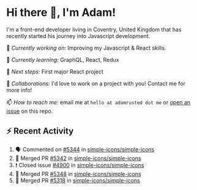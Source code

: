 # Hi there 👋, I'm Adam!

I'm a front-end developer living in Coventry, United Kingdom that has recently started his journey into Javascript development.

🔨 *Currently working on:* Improving my Javascript & React skills.

🌱 *Currently learning:* GraphQL, React, Redux

🎯 *Next steps:* First major React project

🤝 *Collaborations:* I'd love to work on a project with you! Contact me for more info!

📫 *How to reach me:* email me at `hello at adamrusted dot me` or [open an issue](https://github.com/adamrusted/adamrusted/issues/new) on this repo.

## :zap: Recent Activity
<!--START_SECTION:activity-->
1. 🗣 Commented on [#5344](https://github.com/simple-icons/simple-icons/issues/5344) in [simple-icons/simple-icons](https://github.com/simple-icons/simple-icons)
2. 🎉 Merged PR [#5342](https://github.com/simple-icons/simple-icons/pull/5342) in [simple-icons/simple-icons](https://github.com/simple-icons/simple-icons)
3. ❗️ Closed issue [#4900](https://github.com/simple-icons/simple-icons/issues/4900) in [simple-icons/simple-icons](https://github.com/simple-icons/simple-icons)
4. 🎉 Merged PR [#5348](https://github.com/simple-icons/simple-icons/pull/5348) in [simple-icons/simple-icons](https://github.com/simple-icons/simple-icons)
5. 🎉 Merged PR [#5318](https://github.com/simple-icons/simple-icons/pull/5318) in [simple-icons/simple-icons](https://github.com/simple-icons/simple-icons)
<!--END_SECTION:activity-->
